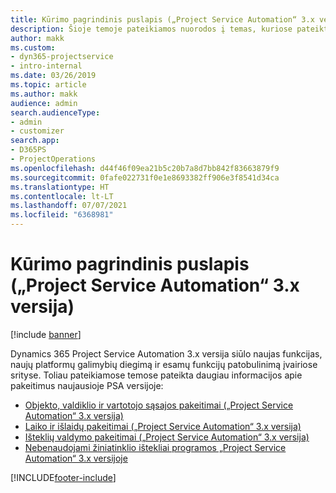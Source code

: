 ```yaml
---
title: Kūrimo pagrindinis puslapis („Project Service Automation“ 3.x versija)
description: Šioje temoje pateikiamos nuorodos į temas, kuriose pateikta kūrimo informacija, skirta Dynamics 365 Project Service Automation (PSA) 3.x versijai.
author: makk
ms.custom:
- dyn365-projectservice
- intro-internal
ms.date: 03/26/2019
ms.topic: article
ms.author: makk
audience: admin
search.audienceType:
- admin
- customizer
search.app:
- D365PS
- ProjectOperations
ms.openlocfilehash: d44f46f09ea21b5c20b7a8d7bb842f83663879f9
ms.sourcegitcommit: 0fafe022731f0e1e8693382ff906e3f8541d34ca
ms.translationtype: HT
ms.contentlocale: lt-LT
ms.lasthandoff: 07/07/2021
ms.locfileid: "6368981"
---
```

# <a name="development-home-page-project-service-automation-3x"></a>Kūrimo pagrindinis puslapis („Project Service Automation“ 3.x versija)

[!include [banner](../../includes/psa-now-project-operations.md)]

Dynamics 365 Project Service Automation 3.x versija siūlo naujas funkcijas, naujų platformų galimybių diegimą ir esamų funkcijų patobulinimą įvairiose srityse. Toliau pateikiamose temose pateikta daugiau informacijos apie pakeitimus naujausioje PSA versijoje:

- [Objekto, valdiklio ir vartotojo sąsajos pakeitimai („Project Service Automation“ 3.x versija)](../developer-guides/entity-changes-v3.x.md)
- [Laiko ir išlaidų pakeitimai („Project Service Automation“ 3.x versija)](../developer-guides/time-expense-changes-v3.x.md)
- [Išteklių valdymo pakeitimai („Project Service Automation“ 3.x versija)](../developer-guides/resource-management-changes-v3.x.md)
- [Nebenaudojami žiniatinklio ištekliai programos „Project Service Automation“ 3.x versijoje](../developer-guides/web-resources-deprecated-v3.x.md)


[!INCLUDE[footer-include](../../includes/footer-banner.md)]